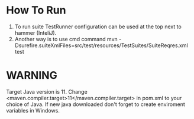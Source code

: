 # How To Run
 
1. To run suite TestRunner configuration can be used at the top next to hammer (InteliJ). 
2. Another way is to use cmd command mvn -Dsurefire.suiteXmlFiles=src/test/resources/TestSuites/SuiteReqres.xml test

# WARNING

Target Java version is 11. Change <maven.compiler.target>11</maven.compiler.target> in pom.xml to your choice of Java. If new java downloaded don't forget to create enviroment variables in Windows.
